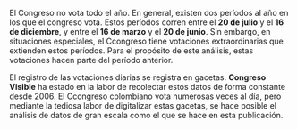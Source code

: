 ﻿El Congreso no vota todo el año. En general, existen dos períodos al año en los que el congreso vota. Estos períodos corren entre el **20 de julio** y el **16 de diciembre**, y entre el **16 de marzo** y el **20 de junio**. Sin embargo, en situaciones especiales, el Ccongreso tiene votaciones extraordinarias que extienden estos períodos. Para el propósito de este análisis, estas votaciones hacen parte del período anterior.

El registro de las votaciones diarias se registra en gacetas. **Congreso Visible** ha estado en la labor de recolectar estos datos de forma constante desde 2006. El Ccongreso colombiano vota numerosas veces al día, pero mediante la tediosa labor de digitalizar estas gacetas, se hace posible el análisis de datos de gran escala como el que se hace en esta publicación.
<!--stackedit_data:
eyJoaXN0b3J5IjpbLTIwODUwMzkyNjEsLTkzNTMwMDM5MywtMT
g2ODYyMDM3Ml19
-->